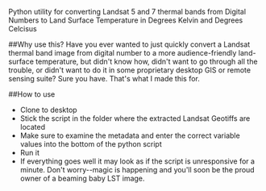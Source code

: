 Python utility for converting Landsat 5 and 7 thermal bands from Digital Numbers 
to Land Surface Temperature in Degrees Kelvin and Degrees Celcisus

##Why use this?
Have you ever wanted to just quickly convert a Landsat thermal band image from digital number to a more audience-friendly 
land-surface temperature, but didn't know how, didn't want to go through all the trouble, or didn't want to do it in 
some proprietary desktop GIS or remote sensing suite? Sure you have. That's what I made this for.

##How to use
  * Clone to desktop
  * Stick the script in the folder where the extracted Landsat Geotiffs are located
  * Make sure to examine the metadata and enter the correct variable values into the bottom of the python script
  * Run it
  * If everything goes well it may look as if the script is unresponsive for a minute. Don't worry--magic is happening and you'll soon be the proud owner of a beaming baby LST image.
